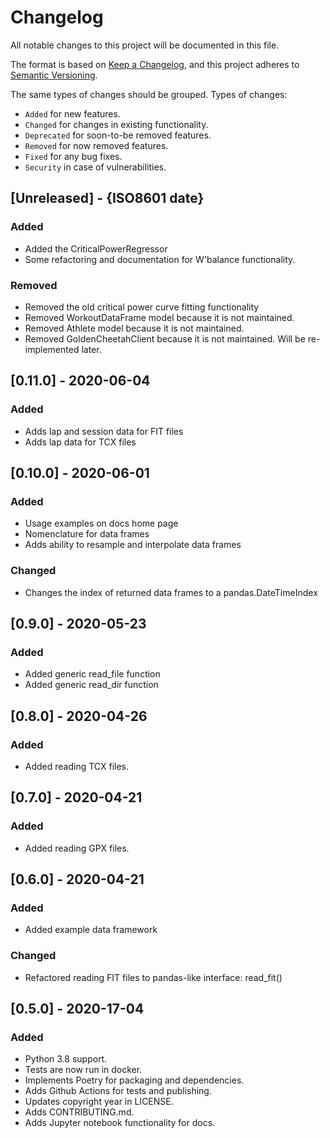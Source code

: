 # Changelog

All notable changes to this project will be documented in this file.

The format is based on [Keep a Changelog](https://keepachangelog.com/en/1.0.0/),
and this project adheres to [Semantic Versioning](https://semver.org/spec/v2.0.0.html).

The same types of changes should be grouped.
Types of changes:

- `Added` for new features.
- `Changed` for changes in existing functionality.
- `Deprecated` for soon-to-be removed features.
- `Removed` for now removed features.
- `Fixed` for any bug fixes.
- `Security` in case of vulnerabilities.

## [Unreleased] - {ISO8601 date}
### Added
- Added the CriticalPowerRegressor
- Some refactoring and documentation for W'balance functionality.

### Removed
- Removed the old critical power curve fitting functionality
- Removed WorkoutDataFrame model because it is not maintained.
- Removed Athlete model because it is not maintained.
- Removed GoldenCheetahClient because it is not maintained. Will be re-implemented later.

## [0.11.0] - 2020-06-04
### Added
- Adds lap and session data for FIT files
- Adds lap data for TCX files

## [0.10.0] - 2020-06-01
### Added
- Usage examples on docs home page
- Nomenclature for data frames
- Adds ability to resample and interpolate data frames

### Changed
- Changes the index of returned data frames to a pandas.DateTimeIndex

## [0.9.0] - 2020-05-23
### Added
- Added generic read_file function
- Added generic read_dir function

## [0.8.0] - 2020-04-26
### Added
- Added reading TCX files.

## [0.7.0] - 2020-04-21
### Added
- Added reading GPX files.

## [0.6.0] - 2020-04-21
### Added
- Added example data framework

### Changed
- Refactored reading FIT files to pandas-like interface: read_fit()

## [0.5.0] - 2020-17-04
### Added
- Python 3.8 support.
- Tests are now run in docker.
- Implements Poetry for packaging and dependencies.
- Adds Github Actions for tests and publishing.
- Updates copyright year in LICENSE.
- Adds CONTRIBUTING.md.
- Adds Jupyter notebook functionality for docs.
